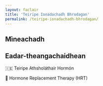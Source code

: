 ```yaml
---
layout: faclair
title: 'Teiripe Ionadachadh Bhrodagan'
permalink: /teiripe-ionadachadh-bhrodagan/
---
```


## Mìneachadh

## Eadar-theangachaidhean

&#x1f1ee;&#x1f1ea; Teiripe Athsholáthair Hormón

&#x1f3f4;&#xe0067;&#xe0062;&#xe0065;&#xe006e;&#xe0067;&#xe007f; Hormone Replacement Therapy (HRT)